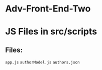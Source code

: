 # Adv-Front-End-Two

# JS Files in src/scripts

  ## Files: 
  `app.js`
  `authorModel.js`
  `authors.json`
  
 
